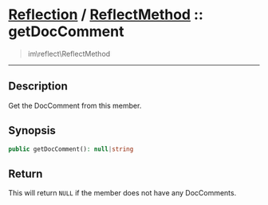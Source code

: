 # [Reflection](reflect.md) / [ReflectMethod](reflect-ReflectMethod.md) :: getDocComment
 > im\reflect\ReflectMethod
____

## Description
Get the DocComment from this member.

## Synopsis
```php
public getDocComment(): null|string
```

## Return
This will return `NULL` if the member does not have any DocComments.
